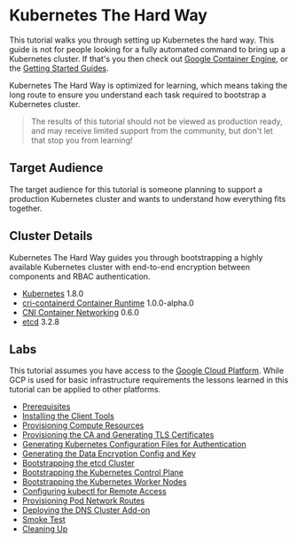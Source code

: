 # Kubernetes The Hard Way

This tutorial walks you through setting up Kubernetes the hard way. This guide is not for people looking for a fully automated command to bring up a Kubernetes cluster. If that's you then check out [Google Container Engine](https://cloud.google.com/container-engine), or the [Getting Started Guides](http://kubernetes.io/docs/getting-started-guides/).

Kubernetes The Hard Way is optimized for learning, which means taking the long route to ensure you understand each task required to bootstrap a Kubernetes cluster.

> The results of this tutorial should not be viewed as production ready, and may receive limited support from the community, but don't let that stop you from learning!

## Target Audience

The target audience for this tutorial is someone planning to support a production Kubernetes cluster and wants to understand how everything fits together.

## Cluster Details

Kubernetes The Hard Way guides you through bootstrapping a highly available Kubernetes cluster with end-to-end encryption between components and RBAC authentication.

* [Kubernetes](https://github.com/kubernetes/kubernetes) 1.8.0
* [cri-containerd Container Runtime](https://github.com/kubernetes-incubator/cri-containerd) 1.0.0-alpha.0
* [CNI Container Networking](https://github.com/containernetworking/cni) 0.6.0
* [etcd](https://github.com/coreos/etcd) 3.2.8

## Labs

This tutorial assumes you have access to the [Google Cloud Platform](https://cloud.google.com). While GCP is used for basic infrastructure requirements the lessons learned in this tutorial can be applied to other platforms.

* [Prerequisites](01-prerequisites.md)
* [Installing the Client Tools](02-client-tools.md)
* [Provisioning Compute Resources](03-compute-resources.md)
* [Provisioning the CA and Generating TLS Certificates](04-certificate-authority.md)
* [Generating Kubernetes Configuration Files for Authentication](05-kubernetes-configuration-files.md)
* [Generating the Data Encryption Config and Key](06-data-encryption-keys.md)
* [Bootstrapping the etcd Cluster](07-bootstrapping-etcd.md)
* [Bootstrapping the Kubernetes Control Plane](08-bootstrapping-kubernetes-controllers.md)
* [Bootstrapping the Kubernetes Worker Nodes](09-bootstrapping-kubernetes-workers.md)
* [Configuring kubectl for Remote Access](10-configuring-kubectl.md)
* [Provisioning Pod Network Routes](11-pod-network-routes.md)
* [Deploying the DNS Cluster Add-on](12-dns-addon.md)
* [Smoke Test](13-smoke-test.md)
* [Cleaning Up](14-cleanup.md)
